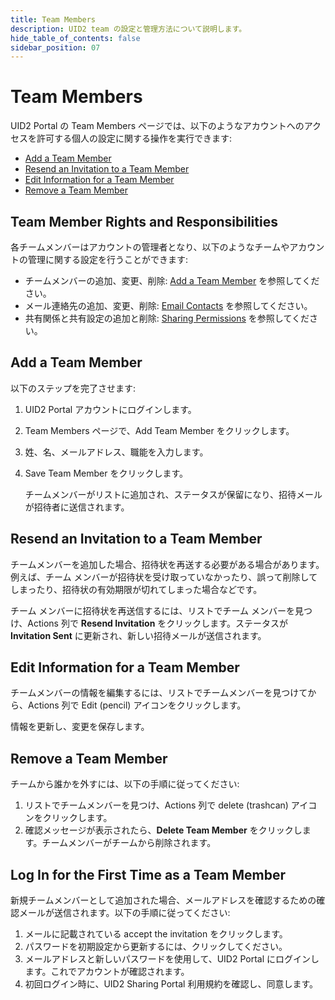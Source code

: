 ```yaml
---
title: Team Members
description: UID2 team の設定と管理方法について説明します。
hide_table_of_contents: false
sidebar_position: 07
---
```


# Team Members

<!-- It includes the following:

- [Team Member Rights and Responsibilities](#team-member-rights-and-responsibilities)
- [Add a Team Member](#add-a-team-member)
- [Resend an Invitation to a Team Member](#resend-an-invitation-to-a-team-member) 
- [Edit Information for a Team Member](#edit-information-for-a-team-member) 
- [Remove a Team Member](#remove-a-team-member)
- [Log In for the First Time as a Team Member](#log-in-for-the-first-time-as-a-team-member) DONE -->

UID2 Portal の Team Members ページでは、以下のようなアカウントへのアクセスを許可する個人の設定に関する操作を実行できます:

- [Add a Team Member](#add-a-team-member)
- [Resend an Invitation to a Team Member](#resend-an-invitation-to-a-team-member) 
- [Edit Information for a Team Member](#edit-information-for-a-team-member) 
- [Remove a Team Member](#remove-a-team-member)

## Team Member Rights and Responsibilities

各チームメンバーはアカウントの管理者となり、以下のようなチームやアカウントの管理に関する設定を行うことができます:

- チームメンバーの追加、変更、削除: [Add a Team Member](#add-a-team-member) を参照してください。
- メール連絡先の追加、変更、削除: [Email Contacts](email-contacts.md) を参照してください。
- 共有関係と共有設定の追加と削除: [Sharing Permissions](sharing-permissions.md) を参照してください。

## Add a Team Member

以下のステップを完了させます:

1. UID2 Portal アカウントにログインします。
1. Team Members ページで、Add Team Member をクリックします。
1. 姓、名、メールアドレス、職能を入力します。
1. Save Team Member をクリックします。

   チームメンバーがリストに追加され、ステータスが保留になり、招待メールが招待者に送信されます。

## Resend an Invitation to a Team Member

チームメンバーを追加した場合、招待状を再送する必要がある場合があります。例えば、チーム メンバーが招待状を受け取っていなかったり、誤って削除してしまったり、招待状の有効期限が切れてしまった場合などです。

チーム メンバーに招待状を再送信するには、リストでチーム メンバーを見つけ、Actions 列で **Resend Invitation** をクリックします。ステータスが **Invitation Sent** に更新され、新しい招待メールが送信されます。

## Edit Information for a Team Member

チームメンバーの情報を編集するには、リストでチームメンバーを見つけてから、Actions 列で Edit (pencil) アイコンをクリックします。

情報を更新し、変更を保存します。

## Remove a Team Member

チームから誰かを外すには、以下の手順に従ってください:

1. リストでチームメンバーを見つけ、Actions 列で delete (trashcan) アイコンをクリックします。
1. 確認メッセージが表示されたら、**Delete Team Member** をクリックします。チームメンバーがチームから削除されます。

## Log In for the First Time as a Team Member

新規チームメンバーとして追加された場合、メールアドレスを確認するための確認メールが送信されます。以下の手順に従ってください:

1. メールに記載されている accept the invitation をクリックします。
1. パスワードを初期設定から更新するには、クリックしてください。
1. メールアドレスと新しいパスワードを使用して、UID2 Portal にログインします。これでアカウントが確認されます。
1. 初回ログイン時に、UID2 Sharing Portal 利用規約を確認し、同意します。
